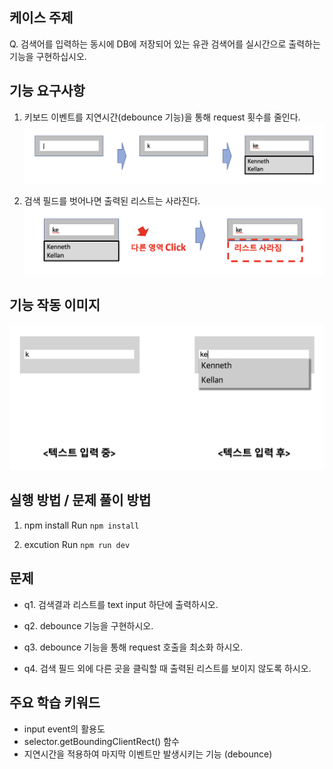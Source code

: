 ## 케이스 주제

Q. 검색어를 입력하는 동시에 DB에 저장되어 있는 유관 검색어를 실시간으로 출력하는 기능을 구현하십시오.


## 기능 요구사항

1. 키보드 이벤트를 지연시간(debounce 기능)을 통해 request 횟수를 줄인다.
![요구사항 첫번째](./src/solution/presenter/auto-complete/assets/auto_complete_scope1.png)


2. 검색 필드를 벗어나면 출력된 리스트는 사라진다.
![요구사항 두번째](./src/solution/presenter/auto-complete/assets/auto_complete_scope2.png)


## 기능 작동 이미지
![example_image](./auto-complete-example.png)


## 실행 방법 / 문제 풀이 방법
1. npm install
Run `npm install`

2. excution
Run `npm run dev`


## 문제
- q1. 검색결과 리스트를 text input 하단에 출력하시오.

- q2. debounce 기능을 구현하시오.

- q3. debounce 기능을 통해 request 호출을 최소화 하시오.

- q4. 검색 필드 외에 다른 곳을 클릭할 때 출력된 리스트를 보이지 않도록 하시오.


## 주요 학습 키워드
- input event의 활용도
- selector.getBoundingClientRect() 함수
- 지연시간을 적용하여 마지막 이벤트만 발생시키는 기능 (debounce)